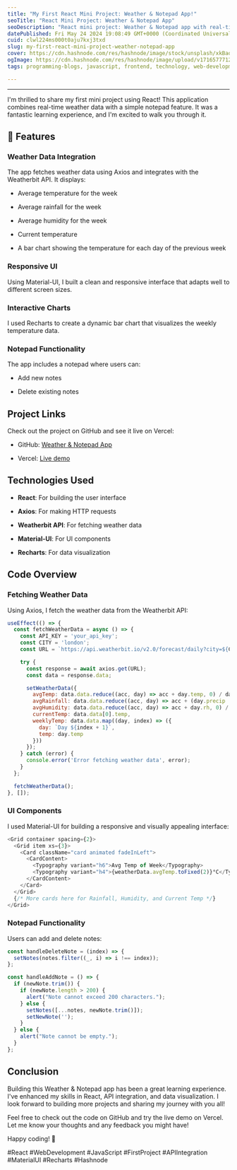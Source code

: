 ```yaml
---
title: "My First React Mini Project: Weather & Notepad App!"
seoTitle: "React Mini Project: Weather & Notepad App"
seoDescription: "React mini project: Weather & Notepad app with real-time data, responsive UI, interactive charts. Available on GitHub and Vercel!"
datePublished: Fri May 24 2024 19:08:49 GMT+0000 (Coordinated Universal Time)
cuid: clwl224ms000t0aju7kxj3txd
slug: my-first-react-mini-project-weather-notepad-app
cover: https://cdn.hashnode.com/res/hashnode/image/stock/unsplash/xkBaqlcqeb4/upload/7c2ca658f9ec2110352ccd447ef324dc.jpeg
ogImage: https://cdn.hashnode.com/res/hashnode/image/upload/v1716577712616/8f1a60a3-f6bd-4735-9f1b-470ecf6cfd1d.png
tags: programming-blogs, javascript, frontend, technology, web-development, apis, reactjs, frontend-development, material-ui, programming-languages, recharts, api-basics, weatherapp, developer-community, projects-for-portfolio

---
```


---

I'm thrilled to share my first mini project using React! This application combines real-time weather data with a simple notepad feature. It was a fantastic learning experience, and I'm excited to walk you through it.

## 🔧 Features

### Weather Data Integration

The app fetches weather data using Axios and integrates with the Weatherbit API. It displays:

* Average temperature for the week
    
* Average rainfall for the week
    
* Average humidity for the week
    
* Current temperature
    
* A bar chart showing the temperature for each day of the previous week
    

### Responsive UI

Using Material-UI, I built a clean and responsive interface that adapts well to different screen sizes.

### Interactive Charts

I used Recharts to create a dynamic bar chart that visualizes the weekly temperature data.

### Notepad Functionality

The app includes a notepad where users can:

* Add new notes
    
* Delete existing notes
    

## Project Links

Check out the project on GitHub and see it live on Vercel:

* GitHub: [Weather & Notepad App](https://github.com/Bhaveshj008/whether-notepad-app)
    
* Vercel: [Live demo](https://weather-notepad-app.vercel.app/)
    

## Technologies Used

* **React**: For building the user interface
    
* **Axios**: For making HTTP requests
    
* **Weatherbit API**: For fetching weather data
    
* **Material-UI**: For UI components
    
* **Recharts**: For data visualization
    

## Code Overview

### Fetching Weather Data

Using Axios, I fetch the weather data from the Weatherbit API:

```javascript
useEffect(() => {
  const fetchWeatherData = async () => {
    const API_KEY = 'your_api_key';
    const CITY = 'london';
    const URL = `https://api.weatherbit.io/v2.0/forecast/daily?city=${CITY}&key=${API_KEY}&days=7&units=M`;

    try {
      const response = await axios.get(URL);
      const data = response.data;

      setWeatherData({
        avgTemp: data.data.reduce((acc, day) => acc + day.temp, 0) / data.data.length,
        avgRainfall: data.data.reduce((acc, day) => acc + (day.precip || 0), 0) / data.data.length,
        avgHumidity: data.data.reduce((acc, day) => acc + day.rh, 0) / data.data.length,
        currentTemp: data.data[0].temp,
        weeklyTemp: data.data.map((day, index) => ({
          day: `Day ${index + 1}`,
          temp: day.temp
        }))
      });
    } catch (error) {
      console.error('Error fetching weather data', error);
    }
  };

  fetchWeatherData();
}, []);
```

### UI Components

I used Material-UI for building a responsive and visually appealing interface:

```javascript
<Grid container spacing={2}>
  <Grid item xs={3}>
    <Card className="card animated fadeInLeft">
      <CardContent>
        <Typography variant="h6">Avg Temp of Week</Typography>
        <Typography variant="h4">{weatherData.avgTemp.toFixed(2)}°C</Typography>
      </CardContent>
    </Card>
  </Grid>
  {/* More cards here for Rainfall, Humidity, and Current Temp */}
</Grid>
```

### Notepad Functionality

Users can add and delete notes:

```javascript
const handleDeleteNote = (index) => {
  setNotes(notes.filter((_, i) => i !== index));
};

const handleAddNote = () => {
  if (newNote.trim()) {
    if (newNote.length > 200) {
      alert("Note cannot exceed 200 characters.");
    } else {
      setNotes([...notes, newNote.trim()]);
      setNewNote('');
    }
  } else {
    alert("Note cannot be empty.");
  }
};
```

## Conclusion

Building this Weather & Notepad app has been a great learning experience. I've enhanced my skills in React, API integration, and data visualization. I look forward to building more projects and sharing my journey with you all!

Feel free to check out the code on GitHub and try the live demo on Vercel. Let me know your thoughts and any feedback you might have!

Happy coding! 🚀

#React #WebDevelopment #JavaScript #FirstProject #APIIntegration #MaterialUI #Recharts #Hashnode